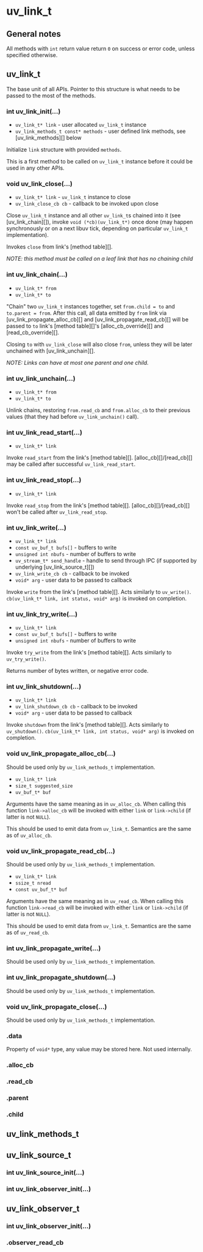 # uv_link_t

## General notes

All methods with `int` return value return `0` on success or error code, unless
specified otherwise.

## uv_link_t

The base unit of all APIs. Pointer to this structure is what needs to be passed
to the most of the methods.

### int uv_link_init(...)

* `uv_link_t* link` - user allocated `uv_link_t` instance
* `uv_link_methods_t const* methods` - user defined link methods, see
  [uv_link_methods][] below

Initialize `link` structure with provided `methods`.

This is a first method to be called on `uv_link_t` instance before it could be
used in any other APIs.

### void uv_link_close(...)

* `uv_link_t* link` - `uv_link_t` instance to close
* `uv_link_close_cb cb` - callback to be invoked upon close

Close `uv_link_t` instance and all other `uv_link_t`s chained into it (see
[uv_link_chain][]), invoke `void (*cb)(uv_link_t*)` once done (may happen
synchronously or on a next libuv tick, depending on particular `uv_link_t`
implementation).

Invokes `close` from link's [method table][].

*NOTE: this method must be called on a leaf link that has no chaining child*

### int uv_link_chain(...)

* `uv_link_t* from`
* `uv_link_t* to`

"Chain" two `uv_link_t` instances together, set `from.child = to` and
`to.parent = from`. After this call, all data emitted by `from` link via
[uv_link_propagate_alloc_cb][] and [uv_link_propagate_read_cb][] will be passed
to `to` link's [method table][]'s [alloc_cb_override][] and
[read_cb_override][].

Closing `to` with `uv_link_close` will also close `from`, unless they will be
later unchained with [uv_link_unchain][].

*NOTE: Links can have at most one parent and one child.*

### int uv_link_unchain(...)

* `uv_link_t* from`
* `uv_link_t* to`

Unlink chains, restoring `from.read_cb` and `from.alloc_cb` to their previous
values (that they had before `uv_link_unchain()` call).

### int uv_link_read_start(...)

* `uv_link_t* link`

Invoke `read_start` from the link's [method table][]. [alloc_cb][]/[read_cb][]
may be called after successful `uv_link_read_start`.

### int uv_link_read_stop(...)

* `uv_link_t* link`

Invoke `read_stop` from the link's [method table][]. [alloc_cb][]/[read_cb][]
won't be called after `uv_link_read_stop`.

### int uv_link_write(...)

* `uv_link_t* link`
* `const uv_buf_t bufs[]` - buffers to write
* `unsigned int nbufs` - number of buffers to write
* `uv_stream_t* send_handle` - handle to send through IPC (if supported by
  underlying [uv_link_source_t][])
* `uv_link_write_cb cb` - callback to be invoked
* `void* arg` - user data to be passed to callback

Invoke `write` from the link's [method table][]. Acts similarly to `uv_write()`.
`cb(uv_link_t* link, int status, void* arg)` is invoked on completion.

### int uv_link_try_write(...)

* `uv_link_t* link`
* `const uv_buf_t bufs[]` - buffers to write
* `unsigned int nbufs` - number of buffers to write

Invoke `try_write` from the link's [method table][]. Acts similarly to
`uv_try_write()`.

Returns number of bytes written, or negative error code.

### int uv_link_shutdown(...)

* `uv_link_t* link`
* `uv_link_shutdown_cb cb` - callback to be invoked
* `void* arg` - user data to be passed to callback

Invoke `shutdown` from the link's [method table][]. Acts similarly to
`uv_shutdown()`. `cb(uv_link_t* link, int status, void* arg)` is invoked on
completion.

### void uv_link_propagate_alloc_cb(...)

Should be used only by `uv_link_methods_t` implementation.

* `uv_link_t* link`
* `size_t suggested_size`
* `uv_buf_t* buf`

Arguments have the same meaning as in `uv_alloc_cb`. When calling this function
`link->alloc_cb` will be invoked with either `link` or `link->child` (if latter
is not `NULL`).

This should be used to emit data from `uv_link_t`. Semantics are the same as of
`uv_alloc_cb`.

### void uv_link_propagate_read_cb(...)

Should be used only by `uv_link_methods_t` implementation.

* `uv_link_t* link`
* `ssize_t nread`
* `const uv_buf_t* buf`

Arguments have the same meaning as in `uv_read_cb`. When calling this function
`link->read_cb` will be invoked with either `link` or `link->child` (if latter
is not `NULL`).

This should be used to emit data from `uv_link_t`. Semantics are the same as of
`uv_read_cb`.

### int uv_link_propagate_write(...)

Should be used only by `uv_link_methods_t` implementation.

### int uv_link_propagate_shutdown(...)

Should be used only by `uv_link_methods_t` implementation.

### void uv_link_propagate_close(...)

Should be used only by `uv_link_methods_t` implementation.

### .data

Property of `void*` type, any value may be stored here. Not used internally.

### .alloc_cb
### .read_cb
### .parent
### .child

## uv_link_methods_t

## uv_link_source_t

### int uv_link_source_init(...)
### int uv_link_observer_init(...)

## uv_link_observer_t

### int uv_link_observer_init(...)
### .observer_read_cb
